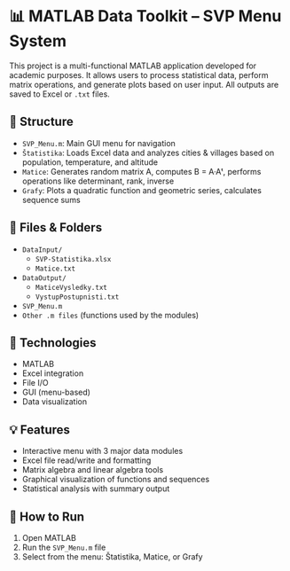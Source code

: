 # 📊 MATLAB Data Toolkit – SVP Menu System

This project is a multi-functional MATLAB application developed for academic purposes. It allows users to process statistical data, perform matrix operations, and generate plots based on user input. All outputs are saved to Excel or `.txt` files.

## 📂 Structure

- `SVP_Menu.m`: Main GUI menu for navigation
- `Štatistika`: Loads Excel data and analyzes cities & villages based on population, temperature, and altitude
- `Matice`: Generates random matrix A, computes B = A·Aᵗ, performs operations like determinant, rank, inverse
- `Grafy`: Plots a quadratic function and geometric series, calculates sequence sums

## 📁 Files & Folders

- `DataInput/`
  - `SVP-Statistika.xlsx`
  - `Matice.txt`
- `DataOutput/`
  - `MaticeVysledky.txt`
  - `VystupPostupnisti.txt`
- `SVP_Menu.m`
- `Other .m files` (functions used by the modules)

## 🔧 Technologies

- MATLAB
- Excel integration
- File I/O
- GUI (menu-based)
- Data visualization

## 💡 Features

- Interactive menu with 3 major data modules
- Excel file read/write and formatting
- Matrix algebra and linear algebra tools
- Graphical visualization of functions and sequences
- Statistical analysis with summary output

## 🚀 How to Run

1. Open MATLAB
2. Run the `SVP_Menu.m` file
3. Select from the menu: Štatistika, Matice, or Grafy
